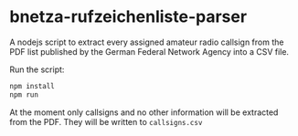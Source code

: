 # bnetza-rufzeichenliste-parser
A nodejs script to extract every assigned amateur radio callsign from the PDF list published by the German Federal Network Agency into a CSV file.

Run the script:
```javascript
npm install
npm run
```

At the moment only callsigns and no other information will be extracted from the PDF. They will be written to `callsigns.csv`